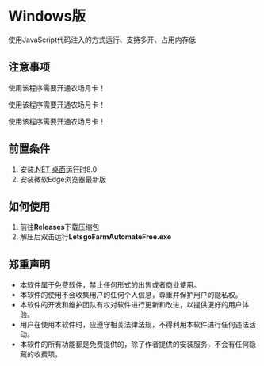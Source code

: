 # Windows版

使用JavaScript代码注入的方式运行、支持多开、占用内存低

## 注意事项

使用该程序需要开通农场月卡！

使用该程序需要开通农场月卡！

使用该程序需要开通农场月卡！

## 前置条件

1. 安装[.NET 桌面运行时](https://dotnet.microsoft.com/zh-cn/download/dotnet/8.0)8.0
2. 安装微软Edge浏览器最新版

## 如何使用
1. 前往**Releases**下载压缩包
2. 解压后双击运行**LetsgoFarmAutomateFree.exe**

## 郑重声明

- 本软件属于免费软件，禁止任何形式的出售或者商业使用。
- 本软件的使用不会收集用户的任何个人信息，尊重并保护用户的隐私权。
- 本软件的开发和维护团队有权对软件进行更新和改进，以提供更好的用户体验。
- 用户在使用本软件时，应遵守相关法律法规，不得利用本软件进行任何违法活动。
- 本软件的所有功能都是免费提供的，除了作者提供的安装服务，不会有任何隐藏的收费项。
